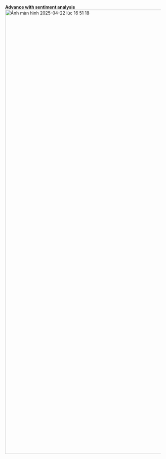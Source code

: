 <strong>Advance with sentiment analysis</strong>
<img width="1440" alt="Ảnh màn hình 2025-04-22 lúc 16 51 18" src="https://github.com/user-attachments/assets/62e832e3-a5aa-4060-b2bf-ca1320c85af5" />



